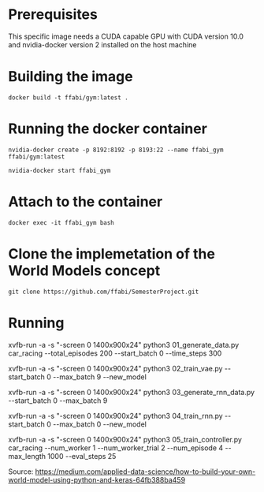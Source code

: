 # Prerequisites
This specific image needs a CUDA capable GPU with CUDA version 10.0 and nvidia-docker version 2 installed on the host machine

# Building the image

`docker build -t ffabi/gym:latest .`

# Running the docker container

`nvidia-docker create -p 8192:8192 -p 8193:22 --name ffabi_gym ffabi/gym:latest`

`nvidia-docker start ffabi_gym`

# Attach to the container

`docker exec -it ffabi_gym bash`

# Clone the implemetation of the World Models concept

`git clone https://github.com/ffabi/SemesterProject.git`

# Running

xvfb-run -a -s "-screen 0 1400x900x24" python3 01_generate_data.py car_racing --total_episodes 200 --start_batch 0 --time_steps 300

xvfb-run -a -s "-screen 0 1400x900x24" python3 02_train_vae.py --start_batch 0 --max_batch 9 --new_model

xvfb-run -a -s "-screen 0 1400x900x24" python3 03_generate_rnn_data.py --start_batch 0 --max_batch 9

xvfb-run -a -s "-screen 0 1400x900x24" python3 04_train_rnn.py --start_batch 0 --max_batch 0 --new_model

xvfb-run -a -s "-screen 0 1400x900x24" python3 05_train_controller.py car_racing --num_worker 1 --num_worker_trial 2 --num_episode 4 --max_length 1000 --eval_steps 25



Source:
<https://medium.com/applied-data-science/how-to-build-your-own-world-model-using-python-and-keras-64fb388ba459>
